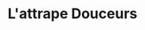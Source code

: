 ---
title: "L'attrape Douceurs"
url: /saint-jacques-de-la-lande/lattrape-douceurs/
shop: Bäckerei
---